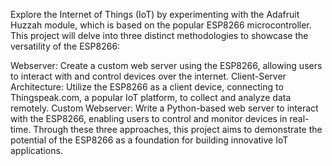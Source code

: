 Explore the Internet of Things (IoT) by experimenting with the Adafruit Huzzah module, which is based on the popular ESP8266 microcontroller. This project will delve into three distinct methodologies to showcase the versatility of the ESP8266:

Webserver: Create a custom web server using the ESP8266, allowing users to interact with and control devices over the internet.
Client-Server Architecture: Utilize the ESP8266 as a client device, connecting to Thingspeak.com, a popular IoT platform, to collect and analyze data remotely.
Custom Webserver: Write a Python-based web server to interact with the ESP8266, enabling users to control and monitor devices in real-time.
Through these three approaches, this project aims to demonstrate the potential of the ESP8266 as a foundation for building innovative IoT applications.
